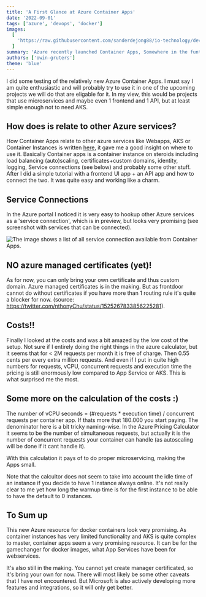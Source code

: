 ```yaml
---
title: 'A First Glance at Azure Container Apps'
date: '2022-09-01'
tags: ['azure', 'devops', 'docker']
images:
  [
    'https://raw.githubusercontent.com/sanderdejong88/io-technology/develop/public/articles/first-glance-at-azure-container-apps/containerapps.png',
  ]
summary: 'Azure recently launched Container Apps, Somewhere in the funtion-middle between Container Instances and Kubernetes Services lives this new resource type. This is a journal of a first gance on it.'
authors: ['owin-gruters']
theme: 'blue'
---
```


I did some testing of the relatively new Azure Container Apps. I must say I am quite enthusiastic and will probably try to use it in one of the upcoming projects we will do that are eligable for it. In my view, this would be projects that use microservices and maybe even 1 frontend and 1 API, but at least simple enough not to need AKS.

## How does is relate to other Azure services?

How Container Apps relate to other azure services like Webapps, AKS or Container Instances is written [here](https://docs.microsoft.com/en-us/azure/container-apps/compare-options#azure-container-instances), it gave me a good insight on where to use it. Basically Container apps is a container instance on steroids including load balancing (auto)scaling, certificates+custom domains, identity, logging, Service connections (see below) and probably some other stuff.
After I did a simple tutorial with a frontend UI app + an API app and how to connect the two. It was quite easy and working like a charm.

## Service Connections

In the Azure portal I noticed it is very easy to hookup other Azure services as a 'service connection', which is in preview, but looks very promising (see screenshot with services that can be connected).

![The image shows a list of all service connection available from Container Apps.](https://raw.githubusercontent.com/sanderdejong88/io-technology/develop/public/articles/first-glance-at-azure-container-apps/serviceconnections.png)

## NO azure managed certificates (yet)!

As for now, you can only bring your own certificate and thus custom domain. Azure managed certificates is in the making. But as frontdoor cannot do without certificates if you have more than 1 routing rule it's quite a blocker for now. (source: https://twitter.com/nthonyChu/status/1525267833856225281).

## Costs!!

Finally I looked at the costs and was a bit amazed by the low cost of the setup. Not sure if I entirely doing the right things in the azure calculator, but it seems that for \< 2M requests per month it is free of charge. Then 0.55 cents per every extra million requests. And even if I put in quite high numbers for requests, vCPU, concurrent requests and execution time the pricing is still enormously low compared to App Service or AKS. This is what surprised me the most.

## Some more on the calculation of the costs :)

The number of vCPU seconds = (#requests \* execution time) / concurrent requests per container app. If thats more that 180.000 you start paying.
The denominator here is a bit tricky naming-wise. In the Azure Pricing Calculator it seems to be the number of simultaneous requests, but actually it is the number of concurrent requests your container can handle (as autoscaling will be done if it cant handle it).

With this calculation it pays of to do proper microservicing, making the Apps small.

Note that the calcultor does not seem to take into account the idle time of an instance if you decide to have 1 instance always online. It's not really clear to me yet how long the warmup time is for the first instance to be able to have the default to 0 instances.

## To Sum up

This new Azure resource for docker containers look very promising. As container instances has very limited functionality and AKS is quite complex to master, container apps seem a very promising resource. It can be for the gamechanger for docker images, what App Services have been for webservices.

It's also still in the making. You cannot yet create manager certificated, so it's bring your own for now. There will most likely be some other caveats that I have not encountered. But Microsoft is also actively developing more features and integrations, so it will only get better.

